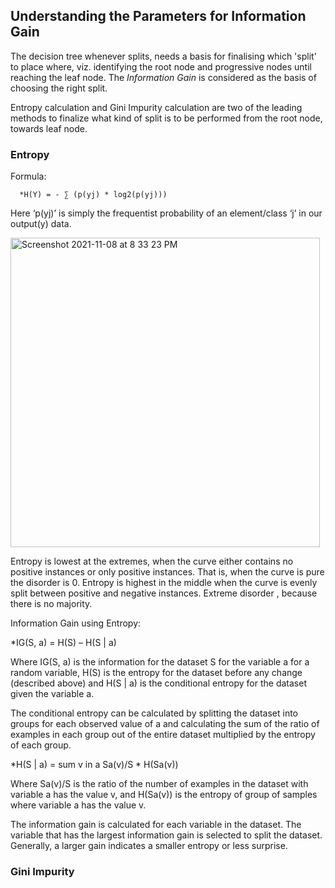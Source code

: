 ## Understanding the Parameters for Information Gain ##

The decision tree whenever splits, needs a basis for finalising which 'split' to place where, viz. identifying the root node and progressive nodes until reaching the leaf node. The *Information Gain* is considered as the basis of choosing the right split.

Entropy calculation and Gini Impurity calculation are two of the leading methods to finalize what kind of split is to be performed from the root node, towards leaf node.

### Entropy ###

Formula:

      *H(Y) = - ∑ (p(yj) * log2(p(yj)))

Here ‘p(yj)’ is simply the frequentist probability of an element/class ‘j’ in our output(y) data.

<img width="495" alt="Screenshot 2021-11-08 at 8 33 23 PM" src="https://user-images.githubusercontent.com/61674750/140765808-af94bb5d-8ae9-43d3-aba7-b0c658fc9bd5.png">

Entropy is lowest at the extremes, when the curve either contains no positive instances or only positive instances. That is, when the curve is pure the disorder is 0. Entropy is highest in the middle when the curve is evenly split between positive and negative instances. Extreme disorder , because there is no majority.

Information Gain using Entropy: 

   *IG(S, a) = H(S) – H(S | a)
   
Where IG(S, a) is the information for the dataset S for the variable a for a random variable, H(S) is the entropy for the dataset before any change (described above) and H(S | a) is the conditional entropy for the dataset given the variable a.

The conditional entropy can be calculated by splitting the dataset into groups for each observed value of a and calculating the sum of the ratio of examples in each group out of the entire dataset multiplied by the entropy of each group.

   *H(S | a) = sum v in a Sa(v)/S * H(Sa(v))
   
Where Sa(v)/S is the ratio of the number of examples in the dataset with variable a has the value v, and H(Sa(v)) is the entropy of group of samples where variable a has the value v.

The information gain is calculated for each variable in the dataset. The variable that has the largest information gain is selected to split the dataset. Generally, a larger gain indicates a smaller entropy or less surprise.



### Gini Impurity ###

